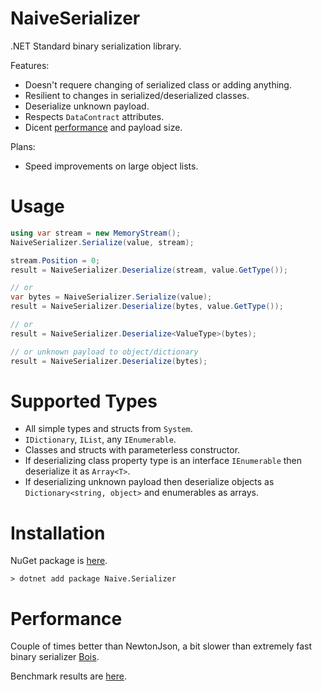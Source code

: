 NaiveSerializer
===============

.NET Standard binary serialization library.

Features:
+ Doesn't requere changing of serialized class or adding anything.
+ Resilient to changes in serialized/deserialized classes.
+ Deserialize unknown payload.
+ Respects `DataContract` attributes.
+ Dicent [performance](https://github.com/VyacheslavGarshin/NaiveSerializer#performance) and payload size.

Plans:
+ Speed improvements on large object lists.

Usage
=====

```csharp
using var stream = new MemoryStream();
NaiveSerializer.Serialize(value, stream);

stream.Position = 0;
result = NaiveSerializer.Deserialize(stream, value.GetType());

// or 
var bytes = NaiveSerializer.Serialize(value);
result = NaiveSerializer.Deserialize(bytes, value.GetType());

// or 
result = NaiveSerializer.Deserialize<ValueType>(bytes);

// or unknown payload to object/dictionary
result = NaiveSerializer.Deserialize(bytes);
```

Supported Types
===============

+ All simple types and structs from `System`. 
+ `IDictionary`, `IList`, any `IEnumerable`. 
+ Classes and structs with parameterless constructor.
+ If deserializing class property type is an interface `IEnumerable` then deserialize it as `Array<T>`.
+ If deserializing unknown payload then deserialize objects as `Dictionary<string, object>` and enumerables as arrays.

Installation
============

NuGet package is [here](https://www.nuget.org/packages/Naive.Serializer/).
```
> dotnet add package Naive.Serializer
```

Performance
===========

Couple of times better than NewtonJson, a bit slower than extremely fast binary serializer [Bois](https://github.com/salarcode/Bois).

Benchmark results are [here](https://github.com/VyacheslavGarshin/NaiveSerializer/tree/main/Naive.Serializer.Benchmark/Results).